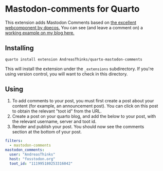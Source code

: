 # Mastodon-comments for Quarto
This extension adds Mastodon Comments based on [the excellent webcomponent by dpecos.](https://github.com/dpecos/mastodon-comments?tab=readme-ov-file) You can see (and leave a comment on) a [working example on my blog here.](https://andreasthinks.me/posts/quarto_comments/)

## Installing

```sh
quarto install extension AndreasThinks/quarto-mastodon-comments
```

This will install the extension under the `_extensions` subdirectory.
If you're using version control, you will want to check in this directory.

## Using

1. To add comments to your post, you must first create a post about your content (for example, an announcement post). You can click on this post to obtain the relevant "toot id" from the URL.
2. Create a post on your quarto blog, and add the below to your post, with the relevant username, server and toot id.
3. Render and publish your post. You should now see the comments section at the bottom of your post.

```yaml
filters:
  - mastodon-comments
mastodon_comments:
  user: "AndreasThinks"
  host: "fosstodon.org"
  toot_id: "111995180253316042"
```
